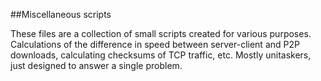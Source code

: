 ##Miscellaneous scripts

These files are a collection of small scripts created for various purposes.  Calculations of the difference in speed between server-client and P2P downloads, calculating checksums of TCP traffic, etc.  Mostly unitaskers, just designed to answer a single problem.
